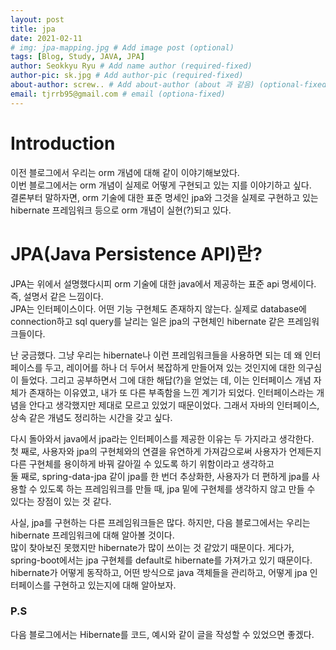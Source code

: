 ```yaml
---
layout: post
title: jpa
date: 2021-02-11
# img: jpa-mapping.jpg # Add image post (optional)
tags: [Blog, Study, JAVA, JPA]
author: Seokkyu Ryu # Add name author (required-fixed)
author-pic: sk.jpg # Add author-pic (required-fixed)
about-author: screw.. # Add about-author (about 과 같음) (optional-fixed)
email: tjrrb95@gmail.com # email (optiona-fixed)
---
```


# Introduction
이전 블로그에서 우리는 orm 개념에 대해 같이 이야기해보았다.  
이번 블로그에서는 orm 개념이 실제로 어떻게 구현되고 있는 지를 이야기하고 싶다.  
결론부터 말하자면, orm 기술에 대한 표준 명세인 jpa와 그것을 실제로 구현하고 있는 hibernate 프레임워크 등으로 orm 개념이 실현(?)되고 있다.

# JPA(Java Persistence API)란? 
JPA는 위에서 설명했다시피 orm 기술에 대한 java에서 제공하는 표준 api 명세이다. 즉, 설명서 같은 느낌이다.  
JPA는 인터페이스이다. 어떤 기능 구현체도 존재하지 않는다. 실제로 database에 connection하고 sql query를 날리는 일은 jpa의 구현체인 hibernate 같은 프레임워크들이다.  

난 궁금했다. 그냥 우리는 hibernate나 이런 프레임워크들을 사용하면 되는 데 왜 인터페이스를 두고, 레이어를 하나 더 두어서 복잡하게 만들어져 있는 것인지에 대한 의구심이 들었다. 그리고 공부하면서 그에 대한 해답(?)을 얻었는 데, 이는 인터페이스 개념 자체가 존재하는 이유였고, 내가 또 다른 부족함을 느낀 계기가 되었다. 인터페이스라는 개념을 안다고 생각했지만 제대로 모르고 있었기 때문이었다. 그래서 자바의 인터페이스, 상속 같은 개념도 정리하는 시간을 갖고 싶다.

다시 돌아와서 java에서 jpa라는 인터페이스를 제공한 이유는 두 가지라고 생각한다.  
첫 째로, 사용자와 jpa의 구현체와의 연결을 유연하게 가져감으로써 사용자가 언제든지 다른 구현체를 용이하게 바꿔 갈아낄 수 있도록 하기 위함이라고 생각하고  
둘 째로, spring-data-jpa 같이 jpa를 한 번더 추상화한, 사용자가 더 편하게 jpa를 사용할 수 있도록 하는 프레임워크를 만들 때, jpa 밑에 구현체를 생각하지 않고 만들 수 있다는 장점이 있는 것 같다.  

사실, jpa를 구현하는 다른 프레임워크들은 많다. 하지만, 다음 블로그에서는 우리는 hibernate 프레임워크에 대해 알아볼 것이다.  
많이 찾아보진 못했지만 hibernate가 많이 쓰이는 것 같았기 때문이다. 게다가, spring-boot에서는 jpa 구현체를 default로 hibernate를 가져가고 있기 때문이다.  
hibernate가 어떻게 동작하고, 어떤 방식으로 java 객체들을 관리하고, 어떻게 jpa 인터페이스를 구현하고 있는지에 대해 알아보자.  

### P.S   
다음 블로그에서는 Hibernate를 코드, 예시와 같이 글을 작성할 수 있었으면 좋겠다.   